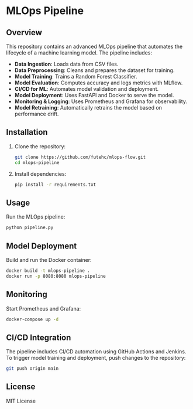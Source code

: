# MLOps Pipeline

## Overview

This repository contains an advanced MLOps pipeline that automates the lifecycle of a machine learning model. The pipeline includes:

- **Data Ingestion**: Loads data from CSV files.
- **Data Preprocessing**: Cleans and prepares the dataset for training.
- **Model Training**: Trains a Random Forest Classifier.
- **Model Evaluation**: Computes accuracy and logs metrics with MLflow.
- **CI/CD for ML**: Automates model validation and deployment.
- **Model Deployment**: Uses FastAPI and Docker to serve the model.
- **Monitoring & Logging**: Uses Prometheus and Grafana for observability.
- **Model Retraining**: Automatically retrains the model based on performance drift.

## Installation

1. Clone the repository:
   ```bash
   git clone https://github.com/futehc/mlops-flow.git
   cd mlops-pipeline
   ```
2. Install dependencies:
   ```bash
   pip install -r requirements.txt
   ```

## Usage

Run the MLOps pipeline:

```bash
python pipeline.py
```

## Model Deployment

Build and run the Docker container:

```bash
docker build -t mlops-pipeline .
docker run -p 8080:8080 mlops-pipeline
```

## Monitoring

Start Prometheus and Grafana:

```bash
docker-compose up -d
```

## CI/CD Integration

The pipeline includes CI/CD automation using GitHub Actions and Jenkins. To trigger model training and deployment, push changes to the repository:

```bash
git push origin main
```

## License

MIT License

